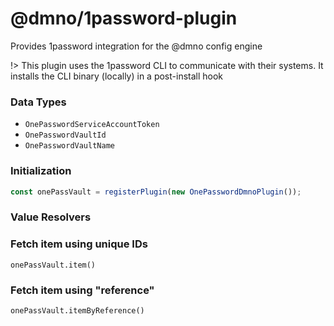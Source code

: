 # @dmno/1password-plugin

Provides 1password integration for the @dmno config engine

!> This plugin uses the 1password CLI to communicate with their systems. It installs the CLI binary (locally) in a post-install hook

### Data Types
- `OnePasswordServiceAccountToken`
- `OnePasswordVaultId`
- `OnePasswordVaultName`


### Initialization

```typescript
const onePassVault = registerPlugin(new OnePasswordDmnoPlugin());
```


### Value Resolvers



### Fetch item using unique IDs
`onePassVault.item()`


### Fetch item using "reference"
`onePassVault.itemByReference()`
